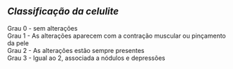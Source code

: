 ## ***Classificação da celulite***


Grau 0 - sem alterações  
Grau 1 - As alterações aparecem com a contração muscular ou pinçamento da pele  
Grau 2 - As alterações estão sempre presentes  
Grau 3 - Igual ao 2, associada a nódulos e depressões

